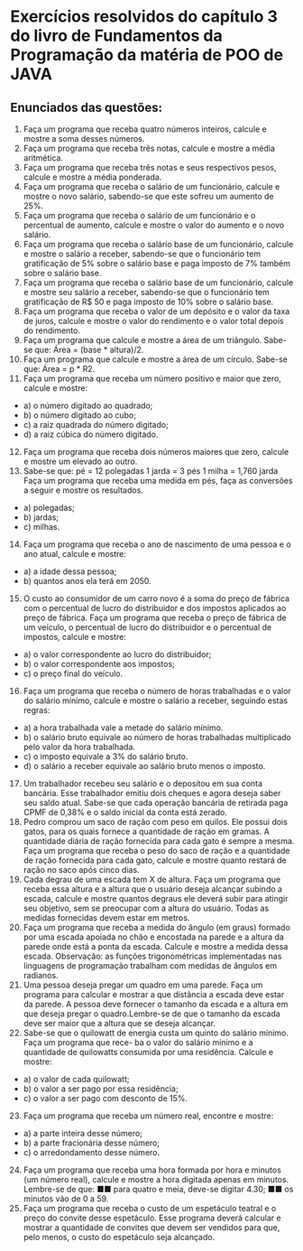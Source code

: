# Exercícios resolvidos do capítulo 3 do livro de Fundamentos da Programação da matéria de POO de JAVA

## Enunciados das questões:
1. Faça um programa que receba quatro números inteiros, calcule e mostre a soma desses números.
2. Faça um programa que receba três notas, calcule e mostre a média aritmética.
3. Faça um programa que receba três notas e seus respectivos pesos, calcule e mostre a média ponderada.
4. Faça um programa que receba o salário de um funcionário, calcule e mostre o novo salário, sabendo-se que este sofreu um aumento de 25%.
5. Faça um programa que receba o salário de um funcionário e o percentual de aumento, calcule e mostre o valor do aumento e o novo salário.
6. Faça um programa que receba o salário base de um funcionário, calcule e mostre o salário a receber, sabendo-se que o funcionário tem gratificação de 5% sobre o salário base e paga imposto de 7% também sobre o salário base.
7. Faça um programa que receba o salário base de um funcionário, calcule e mostre seu salário a receber, sabendo-se que o funcionário tem gratificação de R$ 50 e paga imposto de 10% sobre o salário base.
8. Faça um programa que receba o valor de um depósito e o valor da taxa de juros, calcule e mostre o valor do rendimento e o valor total depois do rendimento.
9. Faça um programa que calcule e mostre a área de um triângulo. Sabe-se que: Área = (base * altura)/2.
10. Faça um programa que calcule e mostre a área de um círculo. Sabe-se que: Área = p * R2.
11. Faça um programa que receba um número positivo e maior que zero, calcule e mostre:
- a) o número digitado ao quadrado;
- b) o número digitado ao cubo;
- c) a raiz quadrada do número digitado;
- d) a raiz cúbica do número digitado.
12. Faça um programa que receba dois números maiores que zero, calcule e mostre um elevado ao outro.
13. Sabe-se que: pé = 12 polegadas 1 jarda = 3 pés 1 milha = 1,760 jarda Faça um programa que receba uma medida em pés, faça as conversões a seguir e mostre os resultados.
- a) polegadas;
- b) jardas;
- c) milhas.
14. Faça um programa que receba o ano de nascimento de uma pessoa e o ano atual, calcule e mostre:
- a) a idade dessa pessoa;
- b) quantos anos ela terá em 2050.
15. O custo ao consumidor de um carro novo é a soma do preço de fábrica com o percentual de lucro do distribuidor e dos impostos aplicados ao preço de fábrica. Faça um programa que receba o preço de fábrica de um veículo, o percentual de lucro do distribuidor e o percentual de impostos, calcule e mostre:
- a) o valor correspondente ao lucro do distribuidor;
- b) o valor correspondente aos impostos;
- c) o preço final do veículo.
16. Faça um programa que receba o número de horas trabalhadas e o valor do salário mínimo, calcule e mostre o salário a receber, seguindo estas regras:
- a) a hora trabalhada vale a metade do salário mínimo.
- b) o salário bruto equivale ao número de horas trabalhadas multiplicado pelo valor da hora trabalhada.
- c) o imposto equivale a 3% do salário bruto.
- d) o salário a receber equivale ao salário bruto menos o imposto.
17. Um trabalhador recebeu seu salário e o depositou em sua conta bancária. Esse trabalhador emitiu dois cheques e agora deseja saber seu saldo atual. Sabe-se que cada operação bancária de retirada paga CPMF de 0,38% e o saldo inicial da conta está zerado.
18. Pedro comprou um saco de ração com peso em quilos. Ele possui dois gatos, para os quais fornece a quantidade de ração em gramas. A quantidade diária de ração fornecida para cada gato é sempre a mesma. Faça um programa que receba o peso do saco de ração e a quantidade de ração fornecida para cada gato, calcule e mostre quanto restará de ração no saco após cinco dias.
19. Cada degrau de uma escada tem X de altura. Faça um programa que receba essa altura e a altura que o usuário deseja alcançar subindo a escada, calcule e mostre quantos degraus ele deverá subir para atingir seu objetivo, sem se preocupar com a altura do usuário. Todas as medidas fornecidas devem estar em metros.
20. Faça um programa que receba a medida do ângulo (em graus) formado por uma escada apoiada no chão e encostada na parede e a altura da parede onde está a ponta da escada. Calcule e mostre a medida dessa escada. Observação: as funções trigonométricas implementadas nas linguagens de programação trabalham com medidas de ângulos em radianos.
21. Uma pessoa deseja pregar um quadro em uma parede. Faça um programa para calcular e mostrar a que distância a escada deve estar da parede. A pessoa deve fornecer o tamanho da escada e a altura em que deseja pregar o quadro.Lembre-se de que o tamanho da escada deve ser maior que a altura que se deseja alcançar.
22. Sabe-se que o quilowatt de energia custa um quinto do salário mínimo. Faça um programa que rece- ba o valor do salário mínimo e a quantidade de quilowatts consumida por uma residência. Calcule e mostre: 
- a) o valor de cada quilowatt;
- b) o valor a ser pago por essa residência;
- c) o valor a ser pago com desconto de 15%.
23. Faça um programa que receba um número real, encontre e mostre:
- a) a parte inteira desse número;
- b) a parte fracionária desse número;
- c) o arredondamento desse número.
24. Faça um programa que receba uma hora formada por hora e minutos (um número real), calcule e mostre a hora digitada apenas em minutos. Lembre-se de que: ■■ para quatro e meia, deve-se digitar 4.30; ■■ os minutos vão de 0 a 59.
25. Faça um programa que receba o custo de um espetáculo teatral e o preço do convite desse espetáculo. Esse programa deverá calcular e mostrar a quantidade de convites que devem ser vendidos para que, pelo menos, o custo do espetáculo seja alcançado.
